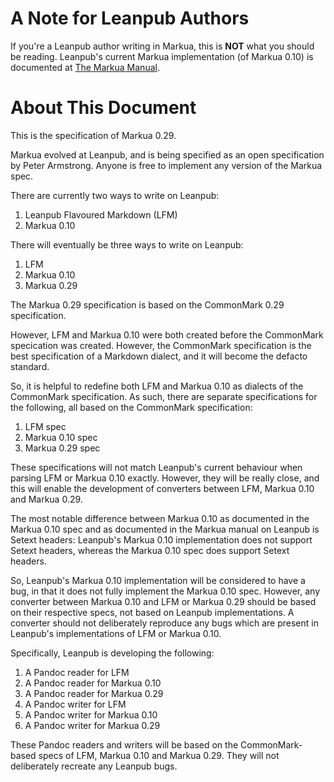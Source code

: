 # A Note for Leanpub Authors

If you're a Leanpub author writing in Markua, this is **NOT** what you should be
reading. Leanpub's current Markua implementation (of Markua 0.10) is documented
at [The Markua Manual](https://leanpub.com/markua/read).

# About This Document

This is the specification of Markua 0.29.

Markua evolved at Leanpub, and is being specified as an open specification by
Peter Armstrong. Anyone is free to implement any version of the Markua spec.

There are currently two ways to write on Leanpub:

1. Leanpub Flavoured Markdown (LFM)
2. Markua 0.10

There will eventually be three ways to write on Leanpub:

1. LFM
2. Markua 0.10
3. Markua 0.29

The Markua 0.29 specification is based on the CommonMark 0.29 specification.

However, LFM and Markua 0.10 were both created before the CommonMark specication
was created. However, the CommonMark specification is the best specification of
a Markdown dialect, and it will become the defacto standard.

So, it is helpful to redefine both LFM and Markua 0.10 as dialects of the
CommonMark specification. As such, there are separate specifications for the
following, all based on the CommonMark specification:

1. LFM spec
2. Markua 0.10 spec
3. Markua 0.29 spec

These specifications will not match Leanpub's current behaviour when parsing
LFM or Markua 0.10 exactly. However, they will be really close, and this will
enable the development of converters between LFM, Markua 0.10 and Markua 0.29.

The most notable difference between Markua 0.10 as documented in the Markua 0.10
spec and as documented in the Markua manual on Leanpub is Setext headers:
Leanpub's Markua 0.10 implementation does not support Setext headers, whereas
the Markua 0.10 spec does support Setext headers.

So, Leanpub's Markua 0.10 implementation will be considered to have a bug, in
that it does not fully implement the Markua 0.10 spec. However, any converter
between Markua 0.10 and LFM or Markua 0.29 should be based on their respective
specs, not based on Leanpub implementations. A converter should not deliberately
reproduce any bugs which are present in Leanpub's implementations of LFM or
Markua 0.10.

Specifically, Leanpub is developing the following:

1. A Pandoc reader for LFM
2. A Pandoc reader for Markua 0.10
3. A Pandoc reader for Markua 0.29
4. A Pandoc writer for LFM
5. A Pandoc writer for Markua 0.10
6. A Pandoc writer for Markua 0.29

These Pandoc readers and writers will be based on the CommonMark-based specs of
LFM, Markua 0.10 and Markua 0.29. They will not deliberately recreate any
Leanpub bugs.
